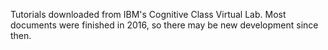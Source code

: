 
Tutorials downloaded from IBM's Cognitive Class Virtual Lab. Most documents were finished in 2016, so there may be new development since then. 
